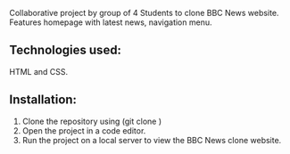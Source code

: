 Collaborative project by group of 4 Students to clone BBC News website.
Features homepage with latest news, navigation menu.
## Technologies used:
HTML and CSS.
## Installation: 
1. Clone the repository using (git clone <repository-url>) 
2. Open the project in a code editor. 
3. Run the project on a local server to view the BBC News clone website.
